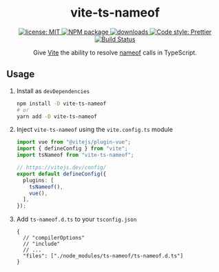 <h1 align="center">vite-ts-nameof</h1>

<p align="center">
  <a href="https://github.com/Shinigami92/vite-ts-nameof/blob/main/LICENSE">
    <img alt="license: MIT" src="https://img.shields.io/github/license/Shinigami92/vite-ts-nameof.svg?style=flat-square">
  </a>
  <a href="https://www.npmjs.com/package/vite-ts-nameof" target="_blank">
    <img alt="NPM package" src="https://img.shields.io/npm/v/vite-ts-nameof.svg?style=flat-square">
  </a>
  <a href="https://www.npmjs.com/package/vite-ts-nameof" target="_blank">
    <img alt="downloads" src="https://img.shields.io/npm/dt/vite-ts-nameof.svg?style=flat-square">
  </a>
  <a href="https://github.com/prettier/prettier" target="_blank">
    <img alt="Code style: Prettier" src="https://img.shields.io/badge/code_style-prettier-ff69b4.svg?style=flat-square">
  </a>
  <a href="https://github.com/Shinigami92/vite-ts-nameof/actions/workflows/ci.yml">
    <img alt="Build Status" src="https://github.com/Shinigami92/vite-ts-nameof/actions/workflows/ci.yml/badge.svg?branch=main">
  </a>
</p>

<p align="center">
  Give <a href="https://github.com/vitejs/vite" target="_blank">Vite</a> the ability to resolve <a href="https://github.com/dsherret/ts-nameof" target="_blank">nameof</a> calls in TypeScript.
</p>

## Usage

1. Install as `devDependencies`

   ```bash
   npm install -D vite-ts-nameof
   # or
   yarn add -D vite-ts-nameof
   ```

2. Inject `vite-ts-nameof` using the `vite.config.ts` module

   ```ts
   import vue from "@vitejs/plugin-vue";
   import { defineConfig } from "vite";
   import tsNameof from "vite-ts-nameof";

   // https://vitejs.dev/config/
   export default defineConfig({
     plugins: [
       tsNameof(),
       vue(),
     ],
   });
   ```

3. Add `ts-nameof.d.ts` to your `tsconfig.json`

   ```jsonc
   {
     // "compilerOptions"
     // "include"
     // ...
     "files": ["./node_modules/ts-nameof/ts-nameof.d.ts"]
   }
   ```
